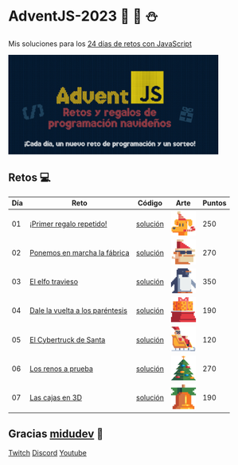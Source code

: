 # AdventJS-2023 🎅 🎄 ⛄

Mis soluciones para los [24 días de retos con JavaScript](https://adventjs.dev/)

<img src="readme/img/adventJs2023.png" height="200" />

## Retos 💻

| Día | Reto                                                                         | Código                     | Arte                                                  | Puntos |
| --- | ---------------------------------------------------------------------------- | -------------------------- | ----------------------------------------------------- | ------ |
| 01  | [¡Primer regalo repetido!](https://adventjs.dev/es/challenges/2023/1)        | [solución](dia01/dia1.js)  | <img src="readme/img/1.png" width="50" height="50" /> | 250    |
| 02  | [Ponemos en marcha la fábrica](https://adventjs.dev/es/challenges/2023/2)    | [solución](dia02/dia2.js)  | <img src="readme/img/2.png" width="50" height="50" /> | 270    |
| 03  | [El elfo travieso](https://adventjs.dev/es/challenges/2023/3)                | [solución](dia03/dia03.js) | <img src="readme/img/3.png" width="50" height="50" /> | 350    |
| 04  | [Dale la vuelta a los paréntesis](https://adventjs.dev/es/challenges/2023/4) | [solución](dia04/dia04.js) | <img src="readme/img/4.png" width="50" height="50" /> | 190    |
| 05  | [El Cybertruck de Santa](https://adventjs.dev/es/challenges/2023/5)          | [solución](dia05/dia05.js) | <img src="readme/img/5.png" width="50" height="50" /> | 120    |
| 06  | [Los renos a prueba](https://adventjs.dev/es/challenges/2023/6)              | [solución](dia06/dia06.js) | <img src="readme/img/6.png" width="50" height="50" /> | 270    |
| 07  | [Las cajas en 3D](https://adventjs.dev/es/challenges/2023/7)                 | [solución](dia07/dia07.js) | <img src="readme/img/7.png" width="50" height="50" /> | 190    |

## Gracias [midudev](https://twitter.com/midudev) 💜

[Twitch](https://twitch.tv/midudev) [Discord](https://discord.gg/midudev) [Youtube](https://youtube.com/midudev)
